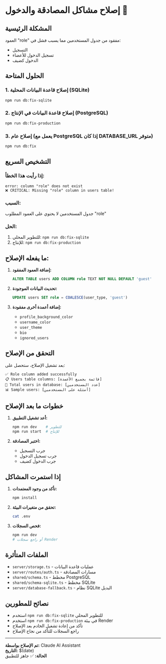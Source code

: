 # إصلاح مشاكل المصادقة والدخول 🔧

## المشكلة الرئيسية
العمود "role" مفقود من جدول المستخدمين مما يسبب فشل في:
- التسجيل 
- تسجيل الدخول للأعضاء
- الدخول كضيف

## الحلول المتاحة

### 1. إصلاح قاعدة البيانات المحلية (SQLite)
```bash
npm run db:fix-sqlite
```

### 2. إصلاح قاعدة البيانات في الإنتاج (PostgreSQL)
```bash
npm run db:fix-production
```

### 3. إصلاح عام (يعمل مع PostgreSQL إذا كان DATABASE_URL متوفر)
```bash
npm run db:fix
```

## التشخيص السريع

### إذا رأيت هذا الخطأ:
```
error: column "role" does not exist
❌ CRITICAL: Missing "role" column in users table!
```

### السبب:
جدول المستخدمين لا يحتوي على العمود المطلوب "role"

### الحل:
1. للتطوير المحلي: `npm run db:fix-sqlite`
2. للإنتاج: `npm run db:fix-production`

## ما يفعله الإصلاح:

1. **إضافة العمود المفقود:**
   ```sql
   ALTER TABLE users ADD COLUMN role TEXT NOT NULL DEFAULT 'guest'
   ```

2. **تحديث البيانات الموجودة:**
   ```sql
   UPDATE users SET role = COALESCE(user_type, 'guest')
   ```

3. **إضافة أعمدة أخرى مفقودة:**
   - `profile_background_color`
   - `username_color` 
   - `user_theme`
   - `bio`
   - `ignored_users`

## التحقق من الإصلاح

بعد تشغيل الإصلاح، ستحصل على:
```
✅ Role column added successfully
📋 Users table columns: [قائمة بجميع الأعمدة]
👥 Total users in database: [عدد المستخدمين]
📊 Sample users: [أمثلة على المستخدمين]
```

## خطوات ما بعد الإصلاح

1. **أعد تشغيل التطبيق:**
   ```bash
   npm run dev    # للتطوير
   npm run start  # للإنتاج
   ```

2. **اختبر المصادقة:**
   - جرب التسجيل
   - جرب تسجيل الدخول
   - جرب الدخول كضيف

## إذا استمرت المشاكل

1. **تأكد من وجود المعتمدات:**
   ```bash
   npm install
   ```

2. **تحقق من متغيرات البيئة:**
   ```bash
   cat .env
   ```

3. **فحص السجلات:**
   ```bash
   npm run dev
   # أو راجع سجلات Render
   ```

## الملفات المتأثرة

- `server/storage.ts` - عمليات قاعدة البيانات
- `server/routes/auth.ts` - مسارات المصادقة
- `shared/schema.ts` - مخطط PostgreSQL 
- `shared/schema-sqlite.ts` - مخطط SQLite
- `server/database-fallback.ts` - نظام SQLite البديل

## نصائح للمطورين

- استخدم `npm run db:fix-sqlite` للتطوير المحلي
- استخدم `npm run db:fix-production` في بيئة Render
- تأكد من إعادة تشغيل الخادم بعد الإصلاح
- راجع السجلات للتأكد من نجاح الإصلاح

---

**تم الإصلاح بواسطة:** Claude AI Assistant  
**التاريخ:** $(date)  
**الحالة:** ✅ جاهز للتطبيق